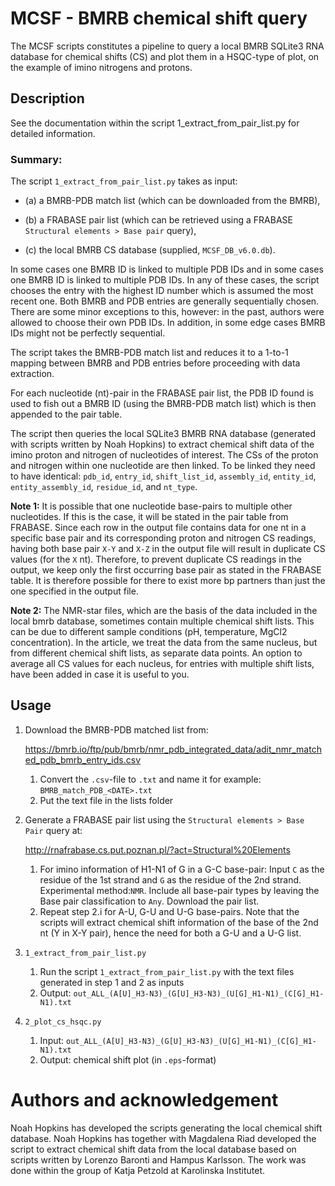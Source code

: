 # MCSF - BMRB chemical shift query

The MCSF scripts constitutes a pipeline to query a local BMRB SQLite3 RNA database for 
chemical shifts (CS) and plot them in a HSQC-type of plot, on the example of imino nitrogens and 
protons.

## Description
See the documentation within the script 1_extract_from_pair_list.py for detailed information.

### Summary:
The script `1_extract_from_pair_list.py` takes as input:

 - (a) a BMRB-PDB match list (which can be downloaded from the BMRB), 

- (b) a FRABASE pair list (which can be retrieved using a FRABASE `Structural elements > Base pair` 
query), 

- (c) the local BMRB CS database (supplied, `MCSF_DB_v6.0.db`). 

In some cases
one BMRB ID is linked to multiple PDB IDs and in some cases one BMRB ID is linked to multiple PDB 
IDs. In any of these cases, the script chooses the entry with the highest ID number which is assumed
the most recent one.
Both BMRB and PDB entries are generally sequentially chosen. There are some minor exceptions to 
this, however: in the past, authors were allowed to choose their own PDB IDs. In addition, 
in some edge cases BMRB IDs might not be perfectly sequential. 

The script takes the BMRB-PDB match list and reduces it to a 1-to-1 mapping between BMRB and PDB 
entries before proceeding with data extraction.

For each nucleotide (nt)-pair in the FRABASE pair list, the PDB ID found is used to fish out a BMRB ID 
(using the BMRB-PDB match list) which is then appended to the pair table.

The script then queries the local SQLite3 BMRB RNA database (generated with scripts 
written by Noah Hopkins) to extract chemical shift data of the imino proton and nitrogen of 
nucleotides of interest. 
The CSs of the proton and nitrogen within one nucleotide are then linked. 
To be linked they need to have identical: `pdb_id`, `entry_id`, `shift_list_id`, `assembly_id`, 
`entity_id`, `entity_assembly_id`, `residue_id`, and `nt_type`. 

**Note 1:** It is possible that one nucleotide base-pairs to multiple other nucleotides. If this is 
the case, it will be stated in the pair table from FRABASE. Since each row in the output file 
contains data for one nt in a specific base pair and its corresponding proton and nitrogen CS readings, having 
both base pair `X-Y` and `X-Z` in the output file will result in duplicate CS values (for the `X` nt). 
Therefore, to prevent duplicate CS readings in the output, we keep only the first occurring base pair as
stated in the FRABASE table. It is therefore possible for there to exist more bp partners than 
just the one specified in the output file.

**Note 2:** The NMR-star files, which are the basis of the data included in the local bmrb database, 
sometimes contain multiple chemical shift lists. This can be due to different sample conditions (pH,
temperature, MgCl2 concentration). In the article, we treat the data from the same nucleus, but from
different chemical shift lists, as separate data points. An option to average all CS values for each
nucleus, for entries with multiple shift lists, have been added in case it is useful to you. 

## Usage

1. Download the BMRB-PDB matched list from: 
   
   https://bmrb.io/ftp/pub/bmrb/nmr_pdb_integrated_data/adit_nmr_matched_pdb_bmrb_entry_ids.csv
   
	1. Convert the `.csv`-file to `.txt` and name it for example: `BMRB_match_PDB_<DATE>.txt`
	2. Put the text file in the lists folder

2. Generate a FRABASE pair list using the `Structural elements > Base Pair` query at: 
   
   http://rnafrabase.cs.put.poznan.pl/?act=Structural%20Elements 

	1. For imino information of H1-N1 of G in a G-C base-pair: Input `C` as the residue of the 1st 
	   strand and `G` as the residue of the 2nd strand. Experimental method:`NMR`. Include all 
	   base-pair types by leaving the Base pair classification to `Any`. Download the pair list.
	2. Repeat step 2.i for A-U, G-U and U-G base-pairs. Note that the scripts will extract chemical 
	   shift information of the base of the 2nd nt (Y in X-Y pair), hence the need for both a G-U 
	   and a U-G list.

3. `1_extract_from_pair_list.py`
	1. Run the script `1_extract_from_pair_list.py` with the text files generated in step 1 and 2 as
	   inputs
	2. Output: `out_ALL_(A[U]_H3-N3)_(G[U]_H3-N3)_(U[G]_H1-N1)_(C[G]_H1-N1).txt`

4. `2_plot_cs_hsqc.py`
	1. Input: `out_ALL_(A[U]_H3-N3)_(G[U]_H3-N3)_(U[G]_H1-N1)_(C[G]_H1-N1).txt`
	2. Output: chemical shift plot (in `.eps`-format)
	
# Authors and acknowledgement

Noah Hopkins has developed the scripts generating the local chemical shift database. Noah Hopkins 
has together with Magdalena Riad developed the script to extract chemical shift data from the local
database based on scripts written by Lorenzo Baronti and Hampus Karlsson. The work was done within 
the group of Katja Petzold at Karolinska Institutet.
